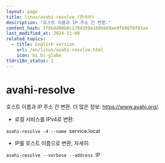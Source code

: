```yaml
---
layout: page
title: linux/avahi-resolve (한국어)
description: "호스트 이름과 IP 주소 간 변환."
content_hash: ff8bdd08b0c1794359a160bb69ae9fb0876f81ae
last_modified_at: 2024-11-09
related_topics:
  - title: English version
    url: /en/linux/avahi-resolve.html
    icon: bi bi-globe
tldri18n_status: 2
---
```

# avahi-resolve

호스트 이름과 IP 주소 간 변환.
더 많은 정보: <https://www.avahi.org/>.

- 로컬 서비스를 IPv4로 변환:

`avahi-resolve -4 --name `<span class="tldr-var badge badge-pill bg-dark-lm bg-white-dm text-white-lm text-dark-dm font-weight-bold">service.local</span>

- IP를 호스트 이름으로 변환, 자세히:

`avahi-resolve --verbose --address `<span class="tldr-var badge badge-pill bg-dark-lm bg-white-dm text-white-lm text-dark-dm font-weight-bold">IP</span>
